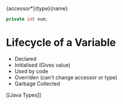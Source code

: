 {accessor*}{type}{name}
```java
private int num;
```

# Lifecycle of a Variable
- Declared
- Initialised (Gives value)
- Used by code
- Overriden (can't change accessor or type)
- Garbage Collected

[[Java Types]]